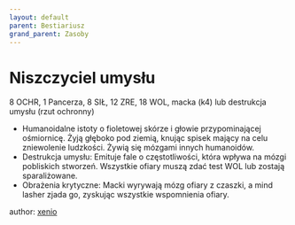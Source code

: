 ```yaml
---
layout: default
parent: Bestiariusz
grand_parent: Zasoby
---
```


# Niszczyciel umysłu

8 OCHR, 1 Pancerza, 8 SIŁ, 12 ZRE, 18 WOL, macka (k4) lub destrukcja umysłu (rzut ochronny)

- Humanoidalne istoty o fioletowej skórze i głowie przypominającej ośmiornicę. Żyją głęboko pod ziemią, knując spisek mający na celu zniewolenie ludzkości. Żywią się mózgami innych humanoidów.
- Destrukcja umysłu: Emituje fale o częstotliwości, która wpływa na mózgi pobliskich stworzeń. Wszystkie ofiary muszą zdać test WOL lub zostają sparaliżowane.
- Obrażenia krytyczne: Macki wyrywają mózg ofiary z czaszki, a mind lasher zjada go, zyskując wszystkie wspomnienia ofiary.

author: [xenio](https://xenioinabottle.blogspot.com)
